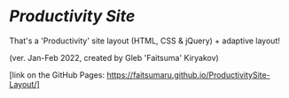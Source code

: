 # **_Productivity Site_**

That's a 'Productivity' site layout (HTML, CSS & jQuery) + adaptive layout!

(ver. Jan-Feb 2022, created by Gleb 'Faitsuma' Kiryakov)

[link on the GitHub Pages: https://faitsumaru.github.io/ProductivitySite-Layout/]
